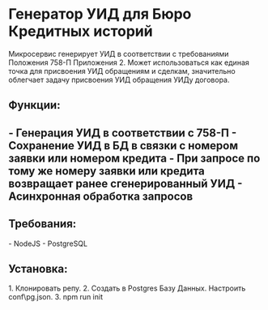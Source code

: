<h1>Генератор УИД для Бюро Кредитных историй</h1>

Микросервис генерирует УИД в соответствии с требованиями Положения 758-П Приложения 2. Может использоваться как единая точка для присвоения УИД обращениям и сделкам, значительно облегчает задачу присвоения УИД обращения УИДу договора.

<h2>Функции:<h2>
- Генерация УИД в соответствии с 758-П
- Сохранение УИД в БД в связки с номером заявки или номером кредита
- При запросе по тому же номеру заявки или кредита возвращает ранее сгенерированный УИД
- Асинхронная обработка запросов

<h2>Требования:</h2>
- NodeJS
- PostgreSQL

<h2>Установка:</h2>
1. Клонировать репу.
2. Создать в Postgres Базу Данных. Настроить conf\pg.json.
3. npm run init
